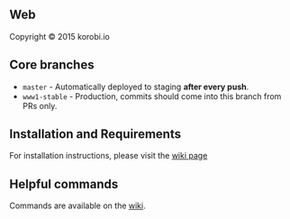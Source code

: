 ## Web
Copyright &copy; 2015 korobi.io

## Core branches
 - `master` - Automatically deployed to staging **after every push**.
 - `www1-stable` - Production, commits should come into this branch from PRs only.

## Installation and Requirements

For installation instructions, please visit the [wiki page](https://github.com/korobi/Web/wiki/Installation)

## Helpful commands

Commands are available on the [wiki](https://github.com/korobi/Web/wiki).
